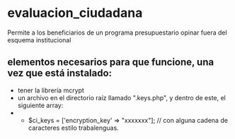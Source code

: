 # evaluacion_ciudadana
Permite a los beneficiarios de un programa presupuestario opinar fuera del esquema institucional


## elementos necesarios para que funcione, una vez que está instalado:

* tener la librería mcrypt
* un archivo en el directorio raíz llamado ".keys.php", y dentro de este, el siguiente array:
* * $ci_keys = ['encryption_key' => "xxxxxxx"]; // con alguna cadena de caracteres estilo trabalenguas.
